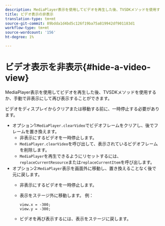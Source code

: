 ```yaml
---
description: MediaPlayer表示を使用してビデオを再生した後、TVSDKメソッドを使用するか、手動で非表示にして再び表示することができます。
title: ビデオ表示の非表示
translation-type: tm+mt
source-git-commit: 89bdda1d4bd5c126f19ba75a819942df901183d1
workflow-type: tm+mt
source-wordcount: '156'
ht-degree: 1%

---
```



# ビデオ表示を非表示{#hide-a-video-view}

MediaPlayer表示を使用してビデオを再生した後、TVSDKメソッドを使用するか、手動で非表示にして再び表示することができます。

ビデオをディスプレイからクリアまたは移動する前に、一時停止する必要があります。
* オプション1:`MediaPlayer.clearVideo`でビデオフレームをクリアし、後でフレームを置き換え&#x200B;ます。
   * 非表示にするビデオを一時停止します。
   * `MediaPlayer.clearVideo`を呼び出して、表示されているビデオフレームを削除します。
   * `MediaPlayer`を再生できるようにリセットするには、`replaceCurrentResource`または`replaceCurrentItem`を呼び出します。
* オプション2:`MediaPlayer`表示を画面外に移動し、置き換えることなく後で元に戻します。
   * 非表示にするビデオを一時停止します。
   * 表示をステージ外に移動します。 例：

      ```
      view.x = -300; 
      view.y = -300;
      ```

   * ビデオを再び表示するには、表示をステージに戻します。
